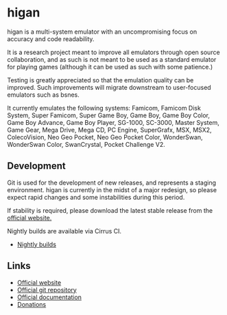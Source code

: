 higan
=====

higan is a multi-system emulator with an uncompromising focus on accuracy and
code readability.

It is a research project meant to improve all emulators through open source
collaboration, and as such is not meant to be used as a standard emulator for
playing games (although it can be used as such with some patience.)

Testing is greatly appreciated so that the emulation quality can be improved.
Such improvements will migrate downstream to user-focused emulators such as
bsnes.

It currently emulates the following systems: Famicom, Famicom Disk System,
Super Famicom, Super Game Boy, Game Boy, Game Boy Color, Game Boy Advance,
Game Boy Player, SG-1000, SC-3000, Master System, Game Gear, Mega Drive,
Mega CD, PC Engine, SuperGrafx, MSX, MSX2, ColecoVision, Neo Geo Pocket,
Neo Geo Pocket Color, WonderSwan, WonderSwan Color, SwanCrystal,
Pocket Challenge V2.

Development
-----------

Git is used for the development of new releases, and represents a staging
environment. higan is currently in the midst of a major redesign, so please
expect rapid changes and some instabilities during this period.

If stability is required, please download the latest stable release from the
[official website.](https://higan.byuu.org)

Nightly builds are available via Cirrus CI.

  - [Nightly builds](https://cirrus-ci.com/github/byuu/higan)

Links
-----

  - [Official website](https://higan.byuu.org)
  - [Official git repository](https://github.com/byuu/higan)
  - [Official documentation](https://higan.readthedocs.io)
  - [Donations](https://patreon.com/byuu)
